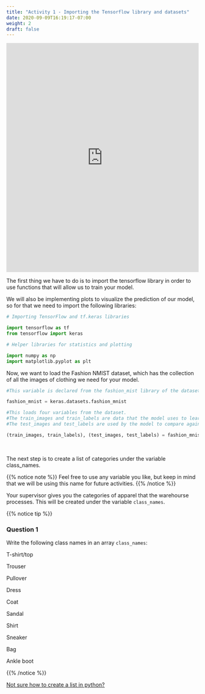 ```yaml
---
title: "Activity 1 - Importing the Tensorflow library and datasets"
date: 2020-09-09T16:19:17-07:00
weight: 2
draft: false
---
```



<iframe width="100%" height="600px" src="https://www.youtube.com/embed/OxDn2xDXWi4" frameborder="0" allow="accelerometer; autoplay; encrypted-media; gyroscope; picture-in-picture" allowfullscreen></iframe>


The first thing we have to do is to import the tensorflow library in order to use functions that will allow us to train your model.

We will also be implementing plots to visualize the prediction of our model, so for that we need to import the following libraries:

 
```python
# Importing TensorFlow and tf.keras libraries

import tensorflow as tf
from tensorflow import keras 

# Helper libraries for statistics and plotting

import numpy as np
import matplotlib.pyplot as plt 
```

 Now, we want to load the Fashion NMIST dataset, which has the collection of all the images of clothing we need for your model. 

```python
#This variable is declared from the fashion_mist library of the datasets section

fashion_mnist = keras.datasets.fashion_mnist 
```

```python
#This loads four variables from the dataset. 
#The train_images and train_labels are data that the model uses to learn
#The test_images and test_labels are used by the model to compare against.

(train_images, train_labels), (test_images, test_labels) = fashion_mnist.load_data() 
```
<br>

The next step is to create a list of categories under the variable class_names. 

{{% notice note %}}
Feel free to use any variable you like, but keep in mind that we will be using this name for future activities.
{{% /notice  %}}


Your supervisor gives you the categories of apparel that the warehourse processes. This will be created under the variable `class_names`. 

{{% notice tip %}}
### Question 1
Write the following class names in an array `class_names`:

T-shirt/top

Trouser

Pullover

Dress

Coat

Sandal

Shirt

Sneaker 

Bag

Ankle boot

{{% /notice %}}


<a href="https://workshops.nuevofoundation.org/python-basics/data-structures/lists/" target="_blank">Not sure how to create a list in python?</a>
